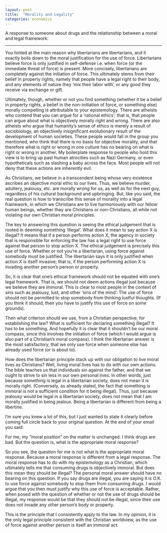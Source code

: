 ```yaml
---
layout: post
title:  "Morality and Legality"
categories: economics
---
```


A response to someone about drugs and the relationship between a moral and legal framework:

--------------------

You hinted at the main reason why libertarians are libertarians, and it exactly boils down to the moral justification for the use of force. Libertarians believe force is only justified in self-defense i.e. when force (or the immediate threat of force) is present. More concisely, libertarians are completely against the initiation of force. This ultimately stems from their belief in property rights, namely that people have a legal right to their body, and any elements of nature they ‘mix their labor with’, or any good they receive via exchange or gift.

Ultimately, though, whether or not you find something (whether it be a belief in property rights, a belief in the non-initiation of force, or something else) morally compelling is attributable to your epistemology. There are atheists who contend that you can argue for a ‘rational ethics’; that is, that people can argue about what is objectively morally right and wrong. There are also atheists who argue that humanity’s sense of ethics is merely a result of sociobiology, an objectively insignificant evolutionary result of the development of human societies. These people would fall in the group you mentioned, who think that there is no basis for objective morality, and that therefore what is right or wrong in one culture has no bearing on what is right or wrong in another. My boilerplate response to people who hold this view is to bring up past human atrocities such as Nazi Germany, or even hypotheticals such as slashing a baby across the face. Most people will not deny that these actions are inherently evil.

<!--more-->

As Christians, we believe in a transcendent being whose very existence ascribes an objective moral ethic to our lives. Thus, we believe murder, adultery, jealousy, etc. are morally wrong for us, as well as for the next guy, regardless of his cultural background and upbringing. But, like you said, the real question is how to transcribe this sense of morality into a legal framework, in which we Christians are to live harmoniously with our fellow human beings, whether they are Christians or non-Christians, all while not violating our own Christian moral principles.

The key to answering this question is seeing the ethical judgement that is rooted in deeming something ‘illegal’. What does it mean to say action X is illegal? It means that if a person performs action X, the agency in society that is responsible for enforcing the law has a legal right to use force against that person to stop action X. The ethical judgement is precisely this use of force. Whether or not you’re a libertarian, using force against somebody must be justified. The libertarian says it is only justified when action X is itself invasive; that is, if the person performing action X is invading another person’s person or property.

So, it is clear that one’s ethical framework should not be equated with one’s legal framework. That is, we should not deem actions illegal just because we believe they are immoral. This is clear to most people in the context of sins such as jealousy, lust, and other ‘sins of the mind’. The use of force should not be permitted to stop somebody from thinking lustful thoughts. (If you think it should, then you have to justify this use of force on some grounds).

Then what criterion should we use, from a Christian perspective, for establishing the law? What is sufficient for declaring something illegal? It has to be something. And hopefully it is clear that it shouldn’t be our moral compass, since this involves the initiation of force (which I would argue is also part of a Christian’s moral compass). I think the libertarian answer is the most satisfactory, that we only use force when someone else has already used force (or is about to).

How does the libertarian principle stack up with our obligation to live moral lives as Christians? Well, living moral lives has to do with our own actions. The bible teaches us that individuals sin against the father, and that we ought to strive to sin less in our own personal lives. In other words, just because something is legal in a libertarian society, does not mean it is morally right. (Conversely, as already stated, the fact that something is immoral is not a sufficient condition for it being illegal). Thus, just because jealousy would be legal in a libertarian society, does not mean that I am morally justified in being jealous. Being a libertarian is different from being a libertine.

I’m sure you knew a lot of this, but I just wanted to state it clearly before coming full circle back to your original question. At the end of your email you said:

For me, my “moral position” on the matter is unchanged. I think drugs are bad. But the question is, what is the appropriate moral response?

So you see, the question for me is not what is the appropriate moral response. Because a moral response is different from a legal response. The moral response has to do with my epistemology as a Christian, which ultimately tells me that consuming drugs is objectively immoral. But does this mean they should be illegal? The personal moral answer should have no bearing on this question. If you say drugs are illegal, you are saying it is O.K. to use force against somebody to stop them from consuming drugs. I would argue that you then must justify why this use of force is acceptable. Rather, when posed with the question of whether or not the use of drugs should be illegal, my response would be that they should not be illegal, since their use does not invade any other person’s body or property.

This is the principle that I consistently apply to the law. In my opinion, it is the only legal principle consistent with the Christian worldview, as the use of force against another person is itself an immoral act.